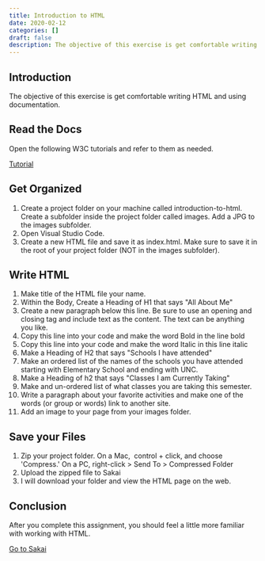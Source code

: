 ```yaml
---
title: Introduction to HTML
date: 2020-02-12
categories: []
draft: false
description: The objective of this exercise is get comfortable writing HTML and using documentation.
---
```


## Introduction

The objective of this exercise is get comfortable writing HTML and using documentation.

## Read the Docs

Open the following W3C tutorials and refer to them as needed.

[Tutorial](http://www.w3schools.com/html/default.asp)

## Get Organized

1. Create a project folder on your machine called introduction-to-html. Create a subfolder inside the project folder called images. Add a JPG to the images subfolder.
2. Open Visual Studio Code.
3. Create a new HTML file and save it as index.html. Make sure to save it in the root of your project folder (NOT in the images subfolder).

## Write HTML

1. Make title of the HTML file your name.
2. Within the Body, Create a Heading of H1 that says "All About Me"
3. Create a new paragraph below this line. Be sure to use an opening and closing tag and include text as the content. The text can be anything you like.
4. Copy this line into your code and make the word Bold in the line bold
5. Copy this line into your code and make the word Italic in this line italic
6. Make a Heading of H2 that says "Schools I have attended"
7. Make an ordered list of the names of the schools you have attended starting with Elementary School and ending with UNC.
8. Make a Heading of h2 that says "Classes I am Currently Taking"
9. Make and un-ordered list of what classes you are taking this semester.
10. Write a paragraph about your favorite activities and make one of the words (or group or words) link to another site.
11. Add an image to your page from your images folder.

## Save your Files

1. Zip your project folder. On a Mac,  control + click, and choose 'Compress.' On a PC, right-click > Send To > Compressed Folder
2. Upload the zipped file to Sakai
3. I will download your folder and view the HTML page on the web.

## Conclusion

After you complete this assignment, you should feel a little more familiar with working with HTML.

[Go to Sakai](https://sakai.unc.edu)
